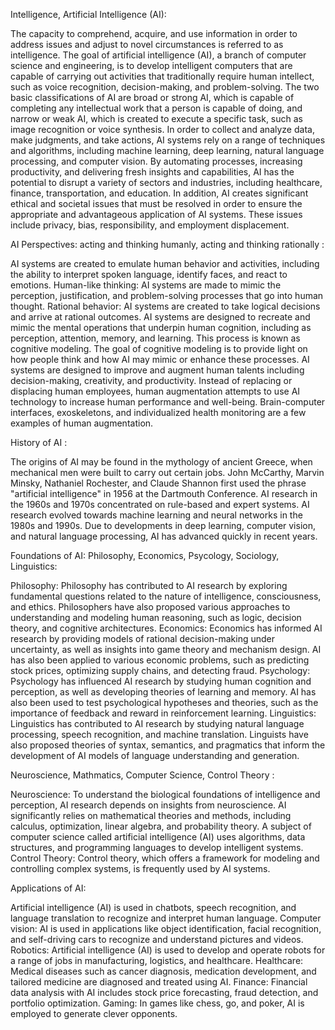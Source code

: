 Intelligence, Artificial Intelligence (AI):

The capacity to comprehend, acquire, and use information in order to address issues and adjust to novel circumstances is referred to as intelligence.
The goal of artificial intelligence (AI), a branch of computer science and engineering, is to develop intelligent computers that are capable of carrying out activities that traditionally require human intellect, such as voice recognition, decision-making, and problem-solving.
The two basic classifications of AI are broad or strong AI, which is capable of completing any intellectual work that a person is capable of doing, and narrow or weak AI, which is created to execute a specific task, such as image recognition or voice synthesis.
In order to collect and analyze data, make judgments, and take actions, AI systems rely on a range of techniques and algorithms, including machine learning, deep learning, natural language processing, and computer vision.
By automating processes, increasing productivity, and delivering fresh insights and capabilities, AI has the potential to disrupt a variety of sectors and industries, including healthcare, finance, transportation, and education.
In addition, AI creates significant ethical and societal issues that must be resolved in order to ensure the appropriate and advantageous application of AI systems. These issues include privacy, bias, responsibility, and employment displacement.

AI Perspectives: acting and thinking humanly, acting and thinking rationally :

AI systems are created to emulate human behavior and activities, including the ability to interpret spoken language, identify faces, and react to emotions.
Human-like thinking: AI systems are made to mimic the perception, justification, and problem-solving processes that go into human thought.
Rational behavior: AI systems are created to take logical decisions and arrive at rational outcomes.
AI systems are designed to recreate and mimic the mental operations that underpin human cognition, including as perception, attention, memory, and learning. This process is known as cognitive modeling. The goal of cognitive modeling is to provide light on how people think and how AI may mimic or enhance these processes.
AI systems are designed to improve and augment human talents including decision-making, creativity, and productivity. Instead of replacing or displacing human employees, human augmentation attempts to use AI technology to increase human performance and well-being. Brain-computer interfaces, exoskeletons, and individualized health monitoring are a few examples of human augmentation.

 History of AI :
 
 The origins of AI may be found in the mythology of ancient Greece, when mechanical men were built to carry out certain jobs.
John McCarthy, Marvin Minsky, Nathaniel Rochester, and Claude Shannon first used the phrase "artificial intelligence" in 1956 at the Dartmouth Conference.
AI research in the 1960s and 1970s concentrated on rule-based and expert systems.
AI research evolved towards machine learning and neural networks in the 1980s and 1990s.
Due to developments in deep learning, computer vision, and natural language processing, AI has advanced quickly in recent years.

Foundations of AI: Philosophy, Economics, Psycology, Sociology, Linguistics:

Philosophy: Philosophy has contributed to AI research by exploring fundamental questions related to the nature of intelligence, consciousness, and ethics. Philosophers have also proposed various approaches to understanding and modeling human reasoning, such as logic, decision theory, and cognitive architectures.
Economics: Economics has informed AI research by providing models of rational decision-making under uncertainty, as well as insights into game theory and mechanism design. AI has also been applied to various economic problems, such as predicting stock prices, optimizing supply chains, and detecting fraud.
Psychology: Psychology has influenced AI research by studying human cognition and perception, as well as developing theories of learning and memory. AI has also been used to test psychological hypotheses and theories, such as the importance of feedback and reward in reinforcement learning.
Linguistics: Linguistics has contributed to AI research by studying natural language processing, speech recognition, and machine translation. Linguists have also proposed theories of syntax, semantics, and pragmatics that inform the development of AI models of language understanding and generation.

Neuroscience, Mathmatics, Computer Science, Control Theory :

Neuroscience: To understand the biological foundations of intelligence and perception, AI research depends on insights from neuroscience.
AI significantly relies on mathematical theories and methods, including calculus, optimization, linear algebra, and probability theory.
A subject of computer science called artificial intelligence (AI) uses algorithms, data structures, and programming languages to develop intelligent systems.
Control Theory: Control theory, which offers a framework for modeling and controlling complex systems, is frequently used by AI systems.

Applications of AI:

Artificial intelligence (AI) is used in chatbots, speech recognition, and language translation to recognize and interpret human language.
Computer vision: AI is used in applications like object identification, facial recognition, and self-driving cars to recognize and understand pictures and videos.
Robotics: Artificial intelligence (AI) is used to develop and operate robots for a range of jobs in manufacturing, logistics, and healthcare.
Healthcare: Medical diseases such as cancer diagnosis, medication development, and tailored medicine are diagnosed and treated using AI.
Finance: Financial data analysis with AI includes stock price forecasting, fraud detection, and portfolio optimization.
Gaming: In games like chess, go, and poker, AI is employed to generate clever opponents.


